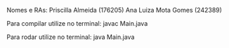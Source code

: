 Nomes e RAs:
Priscilla Almeida (176205)
Ana Luiza Mota Gomes (242389)

Para compilar utilize no terminal:
javac Main.java

Para rodar utilize no terminal:
java Main.java
